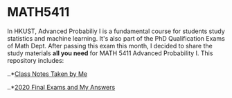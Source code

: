 # MATH5411
In HKUST, Advanced Probabiliy I is a fundamental course for students study statistics and machine learning. It's also part of the PhD Qualification Exams of Math Dept. After passing this exam this month, I decided to share the study materials **all you need** for MATH 5411 Advanced Probability I. This repository includes:

..*[Class Notes Taken by Me](https://github.com/Dolores2333/MATH5411/tree/main/ClassNotes?raw=true)

..*[2020 Final Exams and My Answers](https://github.com/Dolores2333/MATH5411/tree/main/FinalAnswers)
